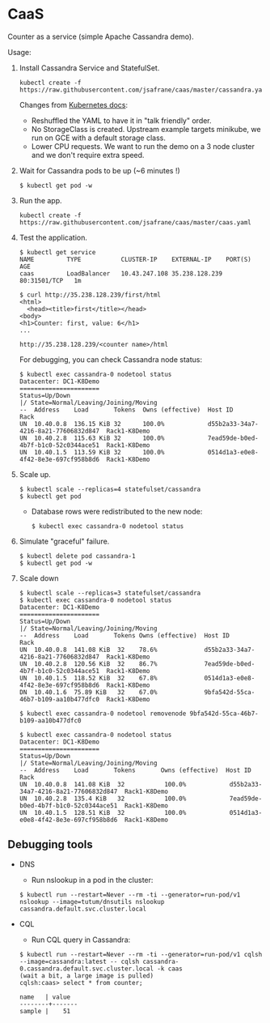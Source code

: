 # CaaS
Counter as a service (simple Apache Cassandra demo).

Usage:

1. Install Cassandra Service and StatefulSet.
    ```
    kubectl create -f https://raw.githubusercontent.com/jsafrane/caas/master/cassandra.yaml
    ```
    
    Changes from [Kubernetes docs](https://kubernetes.io/docs/tutorials/stateful-application/cassandra/):
    * Reshuffled the YAML to have it in "talk friendly" order.
    * No StorageClass is created. Upstream example targets minikube, we run on GCE with a default storage class.
    * Lower CPU requests. We want to run the demo on a 3 node cluster and we don't require extra speed.

2. Wait for Cassandra pods to be up (~6 minutes !)

    ```
    $ kubectl get pod -w
    ```

4. Run the app.
    ```
    kubectl create -f https://raw.githubusercontent.com/jsafrane/caas/master/caas.yaml
    ```

5. Test the application.

    ```
    $ kubectl get service
    NAME         TYPE           CLUSTER-IP    EXTERNAL-IP    PORT(S)        AGE
    caas         LoadBalancer   10.43.247.108 35.238.128.239 80:31501/TCP   1m

    $ curl http://35.238.128.239/first/html
    <html>
      <head><title>first</title></head>
    <body>
    <h1>Counter: first, value: 6</h1>
    ...
    ```

    `http://35.238.128.239/<counter name>/html`

    For debugging, you can check Cassandra node status:
    ```
    $ kubectl exec cassandra-0 nodetool status
    Datacenter: DC1-K8Demo
    ======================
    Status=Up/Down
    |/ State=Normal/Leaving/Joining/Moving
    --  Address    Load       Tokens  Owns (effective)  Host ID                               Rack
    UN  10.40.0.8  136.15 KiB 32      100.0%            d55b2a33-34a7-4216-8a21-77606832d847  Rack1-K8Demo
    UN  10.40.2.8  115.63 KiB 32      100.0%            7ead59de-b0ed-4b7f-b1c0-52c0344ace51  Rack1-K8Demo
    UN  10.40.1.5  113.59 KiB 32      100.0%            0514d1a3-e0e8-4f42-8e3e-697cf958b8d6  Rack1-K8Demo
    ```

6. Scale up.
    ```
    $ kubectl scale --replicas=4 statefulset/cassandra
    $ kubectl get pod
    ```
    * Database rows were redistributed to the new node:
        ```
        $ kubectl exec cassandra-0 nodetool status
        ```

7. Simulate "graceful" failure.
    ```
    $ kubectl delete pod cassandra-1
    $ kubectl get pod -w
    ```

8. Scale down
    ```
    $ kubectl scale --replicas=3 statefulset/cassandra
    $ kubectl exec cassandra-0 nodetool status
    Datacenter: DC1-K8Demo
    ======================
    Status=Up/Down
    |/ State=Normal/Leaving/Joining/Moving
    --  Address    Load       Tokens Owns (effective)  Host ID                               Rack
    UN  10.40.0.8  141.08 KiB  32    78.6%             d55b2a33-34a7-4216-8a21-77606832d847  Rack1-K8Demo
    UN  10.40.2.8  120.56 KiB  32    86.7%             7ead59de-b0ed-4b7f-b1c0-52c0344ace51  Rack1-K8Demo
    UN  10.40.1.5  118.52 KiB  32    67.8%             0514d1a3-e0e8-4f42-8e3e-697cf958b8d6  Rack1-K8Demo
    DN  10.40.1.6  75.89 KiB   32    67.0%             9bfa542d-55ca-46b7-b109-aa10b477dfc0  Rack1-K8Demo
    
    $ kubectl exec cassandra-0 nodetool removenode 9bfa542d-55ca-46b7-b109-aa10b477dfc0
    
    $ kubectl exec cassandra-0 nodetool status
    Datacenter: DC1-K8Demo
    ======================
    Status=Up/Down
    |/ State=Normal/Leaving/Joining/Moving
    --  Address    Load       Tokens       Owns (effective)  Host ID                               Rack
    UN  10.40.0.8  141.08 KiB  32           100.0%            d55b2a33-34a7-4216-8a21-77606832d847  Rack1-K8Demo
    UN  10.40.2.8  135.4 KiB   32           100.0%            7ead59de-b0ed-4b7f-b1c0-52c0344ace51  Rack1-K8Demo
    UN  10.40.1.5  128.51 KiB  32           100.0%            0514d1a3-e0e8-4f42-8e3e-697cf958b8d6  Rack1-K8Demo
    ```

## Debugging tools

* DNS
    * Run nslookup in a pod in the cluster:
    ```shell
    $ kubectl run --restart=Never --rm -ti --generator=run-pod/v1 nslookup --image=tutum/dnsutils nslookup cassandra.default.svc.cluster.local   
    ```

* CQL
    * Run CQL query in Cassandra:
    ```shell
    $ kubectl run --restart=Never --rm -ti --generator=run-pod/v1 cqlsh --image=cassandra:latest -- cqlsh cassandra-0.cassandra.default.svc.cluster.local -k caas
    (wait a bit, a large image is pulled)
    cqlsh:caas> select * from counter;
    
    name   | value
    --------+-------
    sample |    51
